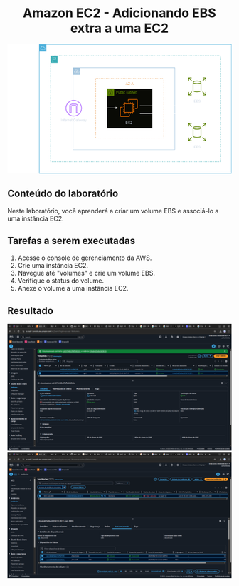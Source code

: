 <h1 align=center> Amazon EC2 - Adicionando EBS extra a uma EC2 </h1>

<div align=center>
    <img width="800px" src="arquitetura.png">
</div>

<h2> Conteúdo do laboratório </h2>

Neste laboratório, você aprenderá a criar um volume EBS e associá-lo a uma instância EC2.

<h2>Tarefas a serem executadas</h2>

1. Acesse o console de gerenciamento da AWS.
2. Crie uma instância EC2.
3. Navegue até "volumes" e crie um volume EBS.
4. Verifique o status do volume.
5. Anexe o volume a uma instância EC2.

<h2>Resultado</h2>

<div align=center>
    <img width="800px" src="resultado-1.png">
</div>

<div align=center>
    <img width="800px" src="resultado-2.png">
</div>